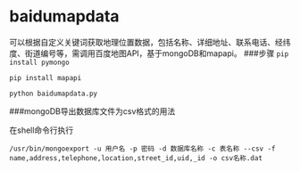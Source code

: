 # baidumapdata
可以根据自定义关键词获取地理位置数据，包括名称、详细地址、联系电话、经纬度、街道编号等，需调用百度地图API，基于mongoDB和mapapi。
###步骤
`pip install pymongo`

`pip install mapapi`

`python baidumapdata.py`

###mongoDB导出数据库文件为csv格式的用法

在shell命令行执行

`/usr/bin/mongoexport -u 用户名 -p 密码 -d 数据库名称 -c 表名称 --csv -f name,address,telephone,location,street_id,uid,_id -o csv名称.dat`
